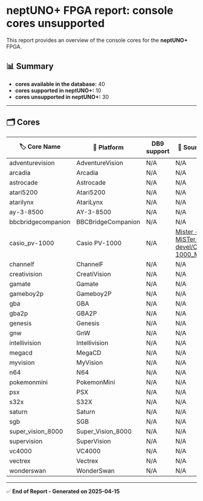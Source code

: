 # neptUNO+ FPGA report: console cores unsupported

This report provides an overview of the console cores for the **neptUNO+** FPGA.

## 📊 Summary

- **cores available in the database:** 40
- **cores supported in neptUNO+:** 10
- **cores unsupported in neptUNO+:** 30

---

## 🗂️ Cores

| 🏷️ **Core Name** | 📝 **Platform** | DB9 support | 🔗 **Source Code** | 🗂️ **Database** | 🗒️ **Notes** |
|-------------------|-----------------|-------------|--------------------|------------------|--------------|
| adventurevision | AdventureVision | N/A | N/A | Official_Distribution_MiSTer |  |
| arcadia | Arcadia | N/A | N/A | Official_Distribution_MiSTer |  |
| astrocade | Astrocade | N/A | N/A | Official_Distribution_MiSTer |  |
| atari5200 | Atari5200 | N/A | N/A | Official_Distribution_MiSTer |  |
| atarilynx | AtariLynx | N/A | N/A | Official_Distribution_MiSTer |  |
| ay-3-8500 | AY-3-8500 | N/A | N/A | Official_Distribution_MiSTer |  |
| bbcbridgecompanion | BBCBridgeCompanion | N/A | N/A | Official_Distribution_MiSTer |  |
| casio_pv-1000 | Casio PV-1000 | N/A | [Mister - MiSTer-devel/Casio_PV-1000_MiSTer](https://github.com/MiSTer-devel/Casio_PV-1000_MiSTer) | Official_Distribution_MiSTer |  |
| channelf | ChannelF | N/A | N/A | Official_Distribution_MiSTer |  |
| creativision | CreatiVision | N/A | N/A | Official_Distribution_MiSTer |  |
| gamate | Gamate | N/A | N/A | Official_Distribution_MiSTer |  |
| gameboy2p | Gameboy2P | N/A | N/A | Official_Distribution_MiSTer |  |
| gba | GBA | N/A | N/A | Official_Distribution_MiSTer |  |
| gba2p | GBA2P | N/A | N/A | Official_Distribution_MiSTer |  |
| genesis | Genesis | N/A | N/A | Official_Distribution_MiSTer |  |
| gnw | GnW | N/A | N/A | Official_Distribution_MiSTer |  |
| intellivision | Intellivision | N/A | N/A | Official_Distribution_MiSTer |  |
| megacd | MegaCD | N/A | N/A | Official_Distribution_MiSTer |  |
| myvision | MyVision | N/A | N/A | Official_Distribution_MiSTer |  |
| n64 | N64 | N/A | N/A | Official_Distribution_MiSTer |  |
| pokemonmini | PokemonMini | N/A | N/A | Official_Distribution_MiSTer |  |
| psx | PSX | N/A | N/A | Official_Distribution_MiSTer |  |
| s32x | S32X | N/A | N/A | Official_Distribution_MiSTer |  |
| saturn | Saturn | N/A | N/A | Official_Distribution_MiSTer |  |
| sgb | SGB | N/A | N/A | Official_Distribution_MiSTer |  |
| super_vision_8000 | Super_Vision_8000 | N/A | N/A | Official_Distribution_MiSTer |  |
| supervision | SuperVision | N/A | N/A | Official_Distribution_MiSTer |  |
| vc4000 | VC4000 | N/A | N/A | Official_Distribution_MiSTer |  |
| vectrex | Vectrex | N/A | N/A | Official_Distribution_MiSTer |  |
| wonderswan | WonderSwan | N/A | N/A | Official_Distribution_MiSTer |  |

---

✅ **End of Report - Generated on 2025-04-15**